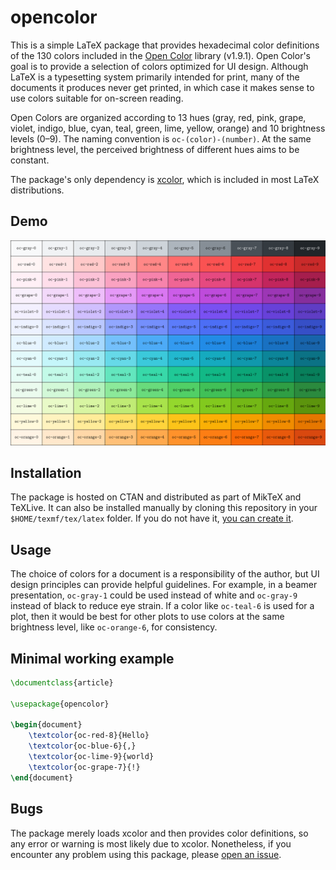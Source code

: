 <!--
opencolor v1.0.1
Author: Michele Piazzai
Contact: michele.piazzai@uc3m.es
License: MIT
-->

# opencolor

This is a simple LaTeX package that provides hexadecimal color definitions of the 130 colors included in the [Open Color](https://yeun.github.io/open-color/) library (v1.9.1). Open Color's goal is to provide a selection of colors optimized for UI design. Although LaTeX is a typesetting system primarily intended for print, many of the documents it produces never get printed, in which case it makes sense to use colors suitable for on-screen reading.

Open Colors are organized according to 13 hues (gray, red, pink, grape, violet, indigo, blue, cyan, teal, green, lime, yellow, orange) and 10 brightness levels (0–9). The naming convention is `oc-(color)-(number)`. At the same brightness level, the perceived brightness of different hues aims to be constant.

The package's only dependency is [xcolor](https://www.ctan.org/pkg/xcolor), which is included in most LaTeX distributions.

## Demo

![](https://github.com/piazzai/opencolor/blob/master/demo-opencolor.png)

## Installation

The package is hosted on CTAN and distributed as part of MikTeX and TeXLive. It can also be installed manually by cloning this repository in your `$HOME/texmf/tex/latex` folder. If you do not have it, [you can create it](https://www.ias.edu/math/computing/faq/local-latex-style-files).

## Usage

The choice of colors for a document is a responsibility of the author, but UI design principles can provide helpful guidelines. For example, in a beamer presentation, `oc-gray-1` could be used instead of white and `oc-gray-9` instead of black to reduce eye strain. If a color like `oc-teal-6` is used for a plot, then it would be best for other plots to use colors at the same brightness level, like `oc-orange-6`, for consistency.

## Minimal working example

```tex
\documentclass{article}

\usepackage{opencolor}

\begin{document}
    \textcolor{oc-red-8}{Hello}
    \textcolor{oc-blue-6}{,}
    \textcolor{oc-lime-9}{world}
    \textcolor{oc-grape-7}{!}
\end{document}
```

## Bugs

The package merely loads xcolor and then provides color definitions, so any error or warning is most likely due to xcolor. Nonetheless, if you encounter any problem using this package, please [open an issue](https://github.com/piazzai/opencolor/issues).
